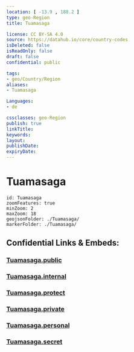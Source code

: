 ```yaml
---
location: [ -13.9 , 188.2 ] 
type: geo-Region
title: Tuamasaga

license: CC BY-SA 4.0
source: https://datahub.io/core/country-codes
isDeleted: false
isReadOnly: false
draft: false
confidential: public

tags:
- geo/Country/Region
aliases:
- Tuamasaga

Languages:
- de

cssclasses: geo-Region
publish: true
linkTitle: 
keywords: 
layout: 
publishDate: 
expiryDate: 
---
```


# Tuamasaga

```leaflet
id: Tuamasaga
zoomFeatures: true 
minZoom: 2 
maxZoom: 18
geojsonFolder: ./Tuamasaga/
markerFolder: ./Tuamasaga/
```


## Confidential Links & Embeds: 

### [Tuamasaga.public](/_public/\Earth\Continent\Oceania\Polynesia\Samoa\Districts~SamoaTuamasaga.public.md) 

### [Tuamasaga.internal](/_internal/\Earth\Continent\Oceania\Polynesia\Samoa\Districts~SamoaTuamasaga.internal.md) 

### [Tuamasaga.protect](/_protect/\Earth\Continent\Oceania\Polynesia\Samoa\Districts~SamoaTuamasaga.protect.md) 

### [Tuamasaga.private](/_private/\Earth\Continent\Oceania\Polynesia\Samoa\Districts~SamoaTuamasaga.private.md) 

### [Tuamasaga.personal](/_personal/\Earth\Continent\Oceania\Polynesia\Samoa\Districts~SamoaTuamasaga.personal.md) 

### [Tuamasaga.secret](/_secret/\Earth\Continent\Oceania\Polynesia\Samoa\Districts~SamoaTuamasaga.secret.md)

